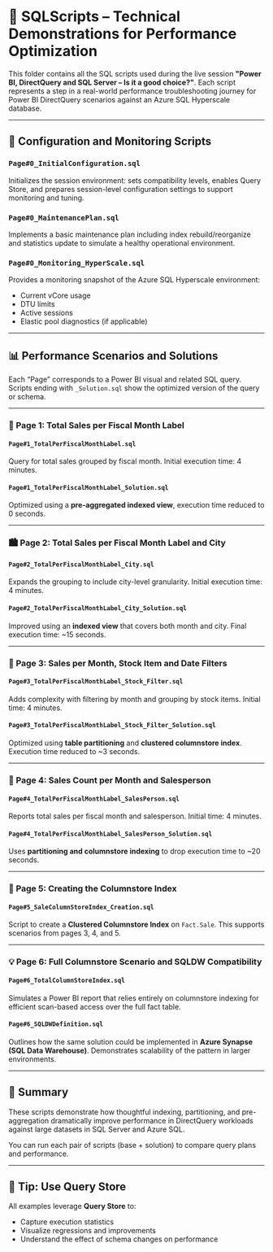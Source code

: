 # 📁 SQLScripts – Technical Demonstrations for Performance Optimization

This folder contains all the SQL scripts used during the live session **"Power BI, DirectQuery and SQL Server – Is it a good choice?"**. Each script represents a step in a real-world performance troubleshooting journey for Power BI DirectQuery scenarios against an Azure SQL Hyperscale database.

---

## 🔧 Configuration and Monitoring Scripts

### `Page#0_InitialConfiguration.sql`
Initializes the session environment: sets compatibility levels, enables Query Store, and prepares session-level configuration settings to support monitoring and tuning.

### `Page#0_MaintenancePlan.sql`
Implements a basic maintenance plan including index rebuild/reorganize and statistics update to simulate a healthy operational environment.

### `Page#0_Monitoring_HyperScale.sql`
Provides a monitoring snapshot of the Azure SQL Hyperscale environment:
- Current vCore usage
- DTU limits
- Active sessions
- Elastic pool diagnostics (if applicable)

---

## 📊 Performance Scenarios and Solutions

Each “Page” corresponds to a Power BI visual and related SQL query. Scripts ending with `_Solution.sql` show the optimized version of the query or schema.

---

### 🧮 Page 1: Total Sales per Fiscal Month Label

#### `Page#1_TotalPerFiscalMonthLabel.sql`
Query for total sales grouped by fiscal month. Initial execution time: 4 minutes.

#### `Page#1_TotalPerFiscalMonthLabel_Solution.sql`
Optimized using a **pre-aggregated indexed view**, execution time reduced to 0 seconds.

---

### 🏙️ Page 2: Total Sales per Fiscal Month Label and City

#### `Page#2_TotalPerFiscalMonthLabel_City.sql`
Expands the grouping to include city-level granularity. Initial execution time: 4 minutes.

#### `Page#2_TotalPerFiscalMonthLabel_City_Solution.sql`
Improved using an **indexed view** that covers both month and city. Final execution time: ~15 seconds.

---

### 🧾 Page 3: Sales per Month, Stock Item and Date Filters

#### `Page#3_TotalPerFiscalMonthLabel_Stock_Filter.sql`
Adds complexity with filtering by month and grouping by stock items. Initial time: 4 minutes.

#### `Page#3_TotalPerFiscalMonthLabel_Stock_Filter_Solution.sql`
Optimized using **table partitioning** and **clustered columnstore index**. Execution time reduced to ~3 seconds.

---

### 🧑 Page 4: Sales Count per Month and Salesperson

#### `Page#4_TotalPerFiscalMonthLabel_SalesPerson.sql`
Reports total sales per fiscal month and salesperson. Initial time: 4 minutes.

#### `Page#4_TotalPerFiscalMonthLabel_SalesPerson_Solution.sql`
Uses **partitioning and columnstore indexing** to drop execution time to ~20 seconds.

---

### 🧱 Page 5: Creating the Columnstore Index

#### `Page#5_SaleColumnStoreIndex_Creation.sql`
Script to create a **Clustered Columnstore Index** on `Fact.Sale`. This supports scenarios from pages 3, 4, and 5.

---

### 💡 Page 6: Full Columnstore Scenario and SQLDW Compatibility

#### `Page#6_TotalColumnStoreIndex.sql`
Simulates a Power BI report that relies entirely on columnstore indexing for efficient scan-based access over the full fact table.

#### `Page#6_SQLDWDefinition.sql`
Outlines how the same solution could be implemented in **Azure Synapse (SQL Data Warehouse)**. Demonstrates scalability of the pattern in larger environments.

---

## 🧠 Summary

These scripts demonstrate how thoughtful indexing, partitioning, and pre-aggregation dramatically improve performance in DirectQuery workloads against large datasets in SQL Server and Azure SQL.

You can run each pair of scripts (base + solution) to compare query plans and performance.

---

## 🧪 Tip: Use Query Store

All examples leverage **Query Store** to:
- Capture execution statistics
- Visualize regressions and improvements
- Understand the effect of schema changes on performance
